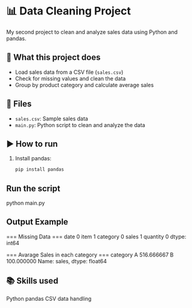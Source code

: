 # 📊 Data Cleaning Project

  My second project to clean and analyze sales data using Python and pandas.

## 🔧 What this project does

  - Load sales data from a CSV file (`sales.csv`)
  - Check for missing values and clean the data
  - Group by product category and calculate average sales

## 📁 Files

  - `sales.csv`: Sample sales data
  - `main.py`: Python script to clean and analyze the data

## ▶️ How to run

1. Install pandas:
   ```bash
   pip install pandas

## Run the script
  python main.py
  
## Output Example
  === Missing Data ===
  date        0
  item        1
  category    0
  sales       1
  quantity    0
  dtype: int64
  
  === Avarage Sales in each category ===
  category
  A    516.666667
  B    100.000000
  Name: sales, dtype: float64

## 📚 Skills used
  Python
  pandas
  CSV data handling